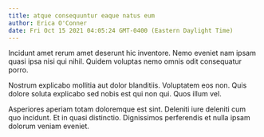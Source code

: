 ```yaml
---
title: atque consequuntur eaque natus eum
author: Erica O'Conner
date: Fri Oct 15 2021 04:05:24 GMT-0400 (Eastern Daylight Time)
---
```

Incidunt amet rerum amet deserunt hic inventore. Nemo eveniet nam ipsam quasi ipsa nisi qui nihil. Quidem voluptas nemo omnis odit consequatur porro.

 Nostrum explicabo mollitia aut dolor blanditiis. Voluptatem eos non. Quis dolore soluta explicabo sed nobis est qui non qui. Quos illum vel.

 Asperiores aperiam totam doloremque est sint. Deleniti iure deleniti cum quo incidunt. Et in quasi distinctio. Dignissimos perferendis et nulla ipsam dolorum veniam eveniet.